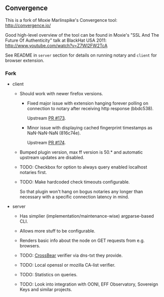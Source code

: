 Convergence
--------------------

This is a fork of Moxie Marlinspike's Convergence tool: http://convergence.io/

Good high-level overview of the tool can be found in Moxie's "SSL And The Future
Of Authenticity" talk at BlackHat USA 2011: http://www.youtube.com/watch?v=Z7Wl2FW2TcA

See README in `server` section for details on running notary and `client` for
browser extension.


### Fork

 - client

   - Should work with newer firefox versions.

     - Fixed major issue with extension hanging forever polling on connection to
       notary after receiving http response (bbdc538).

         Upstream [PR #173](https://github.com/moxie0/Convergence/pull/173).

     - Minor issue with displaying cached fingerprint timestamps as NaN-NaN-NaN
       (816c74e).

         Upstream [PR #174](https://github.com/moxie0/Convergence/pull/174).

   - Bumped plugin version, max ff version is 50.* and automatic upstream
     updates are disabled.

   - TODO: Checkbox for option to always query enabled localhost notaries first.

   - TODO: Make hardcoded check timeouts configurable.

       So that plugin won't hang on bogus notaries any longer than necessary
       with a specific connection latency in mind.

 - server

   - Has simplier (implementation/maintenance-wise) argparse-based CLI.

   - Allows more stuff to be configurable.

   - Renders basic info about the node on GET requests from e.g. browsers.

   - TODO: [CrossBear](https://pki.net.in.tum.de/) verifier via dns-txt they
     provide.

   - TODO: Local openssl or mozilla CA-list verifier.

   - TODO: Statistics on queries.

   - TODO: Look into integration with OONI, EFF Observatory, Sovereign Keys and
     similar projects.
